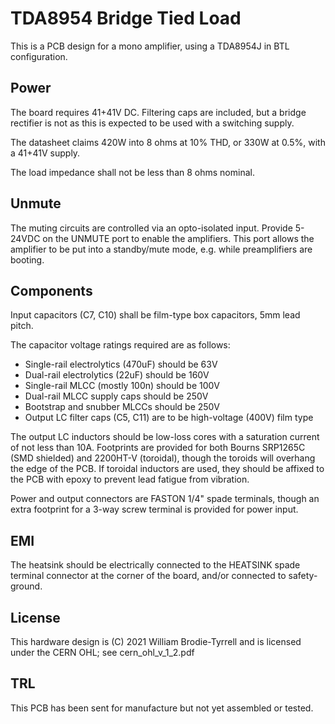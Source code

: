 # TDA8954 Bridge Tied Load

This is a PCB design for a mono amplifier, using a TDA8954J in BTL configuration.

## Power

The board requires 41+41V DC.  Filtering caps are included, but a bridge 
rectifier is not as this is expected to be used with a switching supply.

The datasheet claims 420W into 8 ohms at 10% THD, or 330W at 0.5%, with a
41+41V supply.

The load impedance shall not be less than 8 ohms nominal.

## Unmute

The muting circuits are controlled via an opto-isolated input.  Provide 
5-24VDC on the UNMUTE port to enable the amplifiers.  This port allows the
amplifier to be put into a standby/mute mode, e.g. while preamplifiers are
booting.

## Components

Input capacitors (C7, C10) shall be film-type box capacitors, 5mm lead pitch.

The capacitor voltage ratings required are as follows:
 * Single-rail electrolytics (470uF) should be 63V
 * Dual-rail electrolytics (22uF) should be 160V
 * Single-rail MLCC (mostly 100n) should be 100V
 * Dual-rail MLCC supply caps should be 250V
 * Bootstrap and snubber MLCCs should be 250V
 * Output LC filter caps (C5, C11) are to be high-voltage (400V) film type

The output LC inductors should be low-loss cores with a saturation current
of not less than 10A.  Footprints are provided for
both Bourns SRP1265C (SMD shielded) and 2200HT-V (toroidal), though 
the toroids will overhang the edge of the PCB.  If toroidal inductors are used,
they should be affixed to the PCB with epoxy to prevent lead fatigue from 
vibration.

Power and output connectors are FASTON 1/4" spade terminals, though an extra
footprint for a 3-way screw terminal is provided for power input.

## EMI

The heatsink should be electrically connected to the HEATSINK spade terminal
connector at the corner of the board, and/or connected to safety-ground.

## License

This hardware design is (C) 2021 William Brodie-Tyrrell and is licensed under 
the CERN OHL; see cern_ohl_v_1_2.pdf

## TRL

This PCB has been sent for manufacture but not yet assembled or tested.
